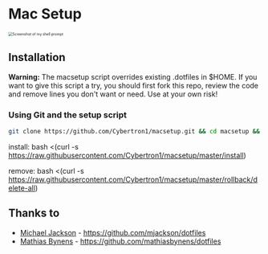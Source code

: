 # Mac Setup

<img src="https://i.imgur.com/PDMyduz.png" alt="Screenshot of my shell prompt" style="zoom:50%;" />

## Installation

**Warning:** The macsetup script overrides existing .dotfiles in $HOME. If you want to give this script a try, you should first fork this repo, review the code and remove lines you don't want or need. Use at your own risk!

### Using Git and the setup script

```bash
git clone https://github.com/Cybertron1/macsetup.git && cd macsetup && chmod +x setup && ./setup
```



install: bash <(curl -s https://raw.githubusercontent.com/Cybertron1/macsetup/master/install)

remove: bash <(curl -s https://raw.githubusercontent.com/Cybertron1/macsetup/master/rollback/delete-all)

## Thanks to

* [Michael Jackson](https://mjackson.me) - https://github.com/mjackson/dotfiles
* [Mathias Bynens](https://mathiasbynens.be) - https://github.com/mathiasbynens/dotfiles